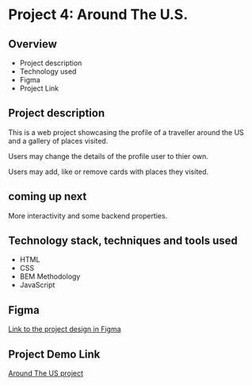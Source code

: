 # Project 4: Around The U.S.

## Overview

- Project description
- Technology used
- Figma
- Project Link

## Project description

This is a web project showcasing the profile of a traveller around the US and a gallery of places visited.

Users may change the details of the profile user to thier own.

Users may add, like or remove cards with places they visited.

## coming up next 

More interactivity and some backend properties.

## Technology stack, techniques and tools used

- HTML
- CSS
- BEM Methodology
- JavaScript

## Figma

[Link to the project design in Figma](https://www.figma.com/file/m79HxYeZpOXRw0Tz2eZGOV/Sprint-5-Around-The-U.S.-desktop-mobile?node-id=0%3A1)

## Project Demo Link

[Around The US project](https://benyossef27.github.io/web_project_4/)
